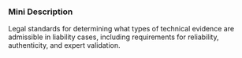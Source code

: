 ### Mini Description

Legal standards for determining what types of technical evidence are admissible in liability cases, including requirements for reliability, authenticity, and expert validation.
